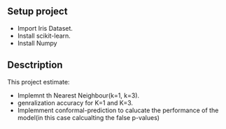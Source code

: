 ## Setup project
- Import Iris Dataset.
- Install scikit-learn.
- Install Numpy

## Desctription
This project estimate:
- Implemnt th Nearest Neighbour(k=1, k=3).
- genralization accuracy for K=1 and K=3.
- Implemment conformal-prediction to calucate the performance of the model(in this case calcualting the false p-values)
